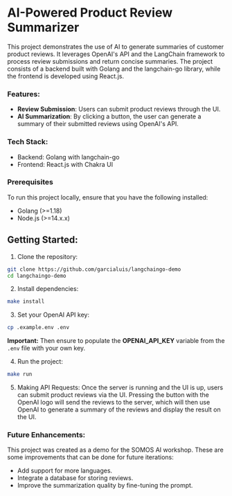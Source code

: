 # AI-Powered Product Review Summarizer

This project demonstrates the use of AI to generate summaries of customer product reviews. It leverages OpenAI's API and the LangChain framework to process review submissions and return concise summaries. The project consists of a backend built with Golang and the langchain-go library, while the frontend is developed using React.js.

### Features:
- **Review Submission**: Users can submit product reviews through the UI.
- **AI Summarization**: By clicking a button, the user can generate a summary of their submitted reviews using OpenAI's API.

### **Tech Stack**:
- Backend: Golang with langchain-go
- Frontend: React.js with Chakra UI

### Prerequisites
To run this project locally, ensure that you have the following installed:
- Golang (>=1.18)
- Node.js (>=14.x.x)

## Getting Started:
1. Clone the repository:
```bash
git clone https://github.com/garcialuis/langchaingo-demo
cd langchaingo-demo
```

2. Install dependencies:
```bash
make install
```

3. Set your OpenAI API key:
```bash
cp .example.env .env
```
**Important:** Then ensure to populate the **OPENAI_API_KEY** variable from the `.env` file with your own key.

4. Run the project:
```bash
make run
```

5. Making API Requests:
Once the server is running and the UI is up, users can submit product reviews via the UI. Pressing the button with the OpenAI logo will send the reviews to the server, which will then use OpenAI to generate a summary of the reviews and display the result on the UI.

### Future Enhancements:
This project was created as a demo for the SOMOS AI workshop.
These are some improvements that can be done for future iterations:
- Add support for more languages.
- Integrate a database for storing reviews.
- Improve the summarization quality by fine-tuning the prompt.
